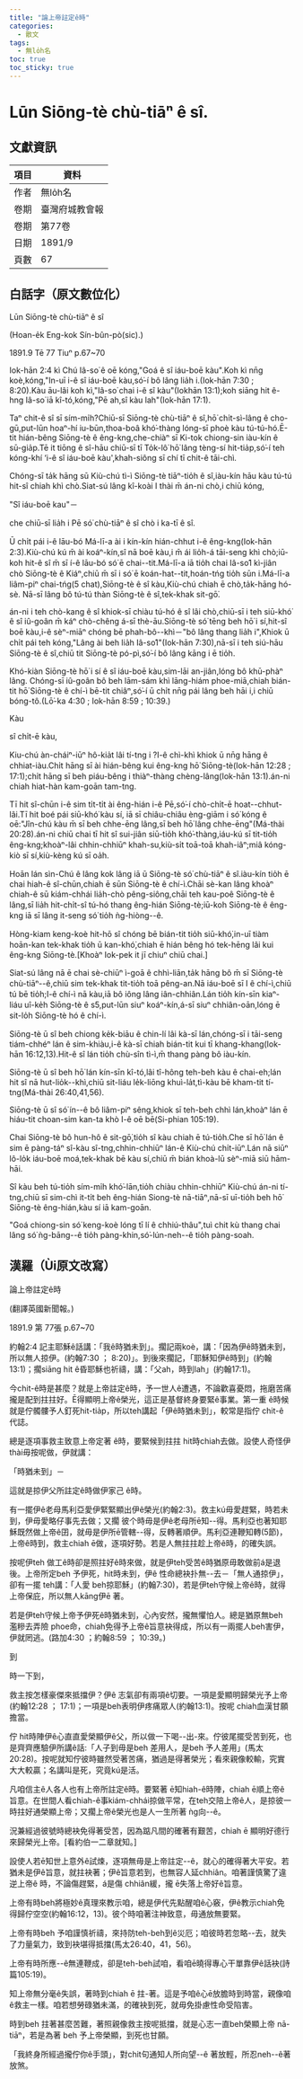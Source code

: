 ```yaml
---
title: "論上帝註定ê時"
categories:
  - 散文
tags:
  - 無lo̍h名
toc: true
toc_sticky: true
---
```


# Lūn Siōng-tè chù-tiāⁿ ê sî.

## 文獻資訊

| 項目 | 資料 |
|---|---|
| 作者 | 無lo̍h名 |
| 卷期 | 臺灣府城教會報 |
| 卷期 | 第77卷 |
| 日期 | 1891/9 |
| 頁數 | 67 |

## 白話字（原文數位化）

Lūn Siōng-tè chù-tiāⁿ ê sî

(Hoan-e̍k Eng-kok Sín-bûn-pò(sic).)

1891.9 Tē 77 Tiuⁿ p.67~70

Iok-hān 2:4 kì Chú Iâ-so͘ ê oē kóng,"Goá ê sî iáu-boē kàu".Koh kì nn̄g koè,kóng,"In-uī i-ê sî iáu-boē kàu,só͘-í bô lâng lia̍h i.(Iok-hān 7:30 ; 8:20).Kàu āu-lâi koh kì,"Iâ-so͘ chai i-ê sî kàu"(Iokhān 13:1);koh siāng hit ê-hng Iâ-so͘ iā kî-tó,kóng,"Pē ah,sî kàu lah"(Iok-hān 17:1).

Taⁿ chit-ê sî sī sím-mi̍h?Chiū-sī Siōng-tè chù-tiāⁿ ê sî,hō͘ chi̍t-sì-lâng ê cho-gū,put-lūn hoaⁿ-hí iu-būn,thoa-boâ khó͘-thàng lóng-sī phoè kàu tú-tú-hó.Ē-tit hián-bêng Siōng-tè ê êng-kng,che-chiàⁿ sī Ki-tok chiong-sin iàu-kín ê sū-gia̍p.Tē it tiōng ê sî-hāu chiū-sī tī To̍k-lô͘ hō͘ lâng tèng-sí hit-tia̍p,só͘-í teh kóng-khí ‘i-ê sî iáu-boē kàu',khah-siông sī chí tī chit-ê tāi-chì.

Chóng-sī ta̍k hāng sū Kiù-chú tì-ì Siōng-tè tiāⁿ-tio̍h ê sî,iàu-kín hāu kàu tú-tú hit-sî chiah khì chò.Siat-sú lâng kî-koài I thài m̄ án-ni chò,i chiū kóng,

"Sî iáu-boē kau"－

che chiū-sī lia̍h i Pē só͘ chù-tiāⁿ ê sî chò i ka-tī ê sî.

Ū chi̍t pái i-ê lāu-bó Má-lī-a ài i kín-kín hián-chhut i-ê êng-kng(Iok-hān 2:3).Kiù-chú kú m̄ ài koáⁿ-kín,sî nā boē kàu,i m̄ ái lio̍h-á tāi-seng khì chò;iū-koh hit-ê sî m̄ sī í-ê lāu-bó só͘ ē chai--tit.Má-lī-a iā tio̍h chai Iâ-so͘1 kì-jiân chò Siōng-tè ê Kiáⁿ,chiū m̄ sī i só͘ ē koán-hat--tit,hoán-tńg tio̍h sūn i.Má-lī-a liâm-piⁿ chai-tńg(5 chat),Siōng-tè ê sî kàu,Kiù-chú chiah ē chò,ta̍k-hāng hó-sè. Nā-sī lâng bô tú-tú thàn Siōng-tè ê sî,tek-khak sit-gō͘.

án-ni i teh chò-kang ê sî khiok-sī chiàu tú-hó ê sî lâi chò,chiū-sī i teh siū-khó͘ ê sî iû-goân m̄ káⁿ chò-chêng á-sī thè-āu.Siōng-tè só͘ tēng beh hō͘ i sí,hit-sî boē kàu,i-ê sèⁿ-miāⁿ chóng bē phah-bô--khì－"bô lâng thang lia̍h i",Khiok ū chi̍t pái teh kóng,"Lâng ài beh lia̍h Iâ-so͘1"(Iok-hān 7:30),nā-sī i teh siú-hāu Siōng-tè ê sî,chiū tit Siōng-tè pó-pì,só͘-í bô lâng kāng i ē tio̍h.

Khó-kiàn Siōng-tè hō͘ i sí ê sî iáu-boē kàu,sim-lāi an-jiân,lóng bô khū-phàⁿ lâng. Chóng-sī iû-goân bô beh lām-sám khì lāng-hiám phoe-miā,chiah bián-tit hō͘ Siōng-tè ê chí-ì bē-tit chiâⁿ,só͘-í ū chi̍t nn̄g pái lâng beh hāi i,i chiū bóng-tô.(Lō͘-ka 4:30 ; Iok-hān 8:59 ; 10:39.)

Kàu

sî chi̍t-ē kàu,

Kiu-chú àn-cháiⁿ-iūⁿ hô-kia̍t lâi tí-tng i ?I-ê chì-khì khiok ū nn̄g hāng ê chhiat-iàu.Chi̍t hāng sī ài hián-bêng kui êng-kng hō͘ Siōng-tè(Iok-hān 12:28 ; 17:1);chi̍t hāng sī beh piáu-bêng i thiàⁿ-thàng chèng-lâng(Iok-hān 13:1).án-ni chiah hiat-hàn kam-goān tam-tng.

Tī hit sî-chūn i-ê sim ti̍t-ti̍t ài êng-hián i-ê Pē,só͘-í chò-chi̍t-ē hoat--chhut-lâi.Tī hit boé pái siū-khó͘ kàu sí, iā sī chiâu-chiâu èng-giām i só͘ kóng ê oē:"Jîn-chú kàu m̄ sī beh chhe-ēng lâng,sī beh hō͘ lâng chhe-ēng"(Má-thài 20:28).án-ni chiū chai tī hit sî sui-jiân siū-tio̍h khó͘-thàng,iáu-kú sī tit-tio̍h êng-kng;khoàⁿ-lâi chhin-chhiūⁿ khah-su,kiù-si̍t toā-toā khah-iâⁿ;miâ kóng-kiò sī sí,kiù-kèng kú sī oa̍h.

Hoān lán sìn-Chú ê lâng kok lâng iā ū Siōng-tè só͘ chù-tiāⁿ ê sî.iàu-kín tio̍h ē chai hiah-ê sî-chūn,chiah ē sūn Siōng-tè ê chí-ì.Chāi sè-kan lâng khoàⁿ chiah-ê sū kiám-chhái lia̍h-chò pêng-siông,chāi teh kau-poê Siōng-tè ê lâng,sī lia̍h hit-chi̍t-sî tú-hó thang êng-hián Siōng-tè;iū-koh Siōng-tè ê êng-kng iā sī lâng it-seng só͘ tio̍h ǹg-hiòng--ê.

Hòng-kiam keng-koè hit-hō sî chóng bē bián-tit tio̍h siū-khó͘,in-uī tiàm hoān-kan tek-khak tio̍h ū kan-khó͘,chiah ē hián bêng hó tek-hēng lâi kui êng-kng Siōng-tè.[Khoàⁿ Iok-pek it jī chiuⁿ chiū chai.]

Siat-sú lâng nā ē chai sè-chiūⁿ ì-goā ê chhì-liān,ta̍k hāng bô m̄ sī Siōng-tè chù-tiāⁿ--ê,chiū sim tek-khak tit-tio̍h toā pêng-an.Nā iáu-boē sī I ê chí-ì,chiū tú bē tio̍h;I-ê chí-ì nā kàu,iā bô iông lâng iân-chhiân.Lán tio̍h kín-sīn kiaⁿ-liáu uî-ke̍h Siōng-tè ê s5,put-lūn siuⁿ koáⁿ-kín,á-sī siuⁿ chhiân-oān,lóng ē sit-lo̍h Siōng-tè hó ê chí-ì.

Siōng-tè ū sî beh chiong ke̍k-biāu ê chin-lí lâi kà-sī lán,chóng-sī i tāi-seng tiám-chhéⁿ lán ê sim-khiàu,i-ê kà-sī chiah bián-tit kui tī khang-khang(Iok-hān 16:12,13).Hit-ê sî lán tio̍h chù-sîn tì-ì,m̄ thang pàng bô iàu-kín.

Siōng-tè ū sî beh hō͘ lán kín-sīn kî-tó,lâi tî-hông teh-beh kàu ê chai-eh;lán hit sî nā hut-lio̍k--khì,chiū sit-liáu le̍k-liōng khuì-la̍t,tì-kàu bē kham-tit tí-tng(Má-thài 26:40,41,56).

Siōng-tè ū sî só͘ ín--ê bô liâm-piⁿ sêng,khiok sī teh-beh chhì lán,khoàⁿ lán ē hiáu-tit choan-sim kan-ta khò I-ê oē bē(Si-phian 105:19).

Chai Siōng-tè bô hun-hô ê sit-gō͘,tio̍h sî kàu chiah ē tú-tio̍h.Che sī hō͘ lán ê sim ē pàng-táⁿ sî-kàu sî-tng,chhin-chhiūⁿ lán-ê Kiù-chú chi̍t-iūⁿ.Lán nā siūⁿ lô-lo̍k iáu-boē moá,tek-khak bē kàu sí,chiū m̄ bián khoà-lū sèⁿ-miā siū hām-hāi.

Sî kàu beh tú-tio̍h sím-mi̍h khó͘-lān,tio̍h chiàu chhin-chhiūⁿ Kiù-chú án-ni tí-tng,chiū sī sim-chì it-ti̍t beh êng-hián Siong-tè nā-tiāⁿ,nā-sī uī-tio̍h beh hō͘ Siōng-tè êng-hián,kàu sí iā kam-goān.

"Goá chiong-sin só͘ keng-koè lóng tī lí ê chhiú-thâu",tuì chit kù thang chai lâng só͘ ǹg-bāng--ê tio̍h pàng-khin,só͘-lún-neh--ê tio̍h pàng-soah.

## 漢羅（Ùi原文改寫）

論上帝註定ê時

(翻譯英國新聞報。)

1891.9 第 77張 p.67~70

約翰2:4 記主耶穌ê話講：「我ê時猶未到」。擱記兩koè，講：「因為伊ê時猶未到，所以無人掠伊。(約翰7:30 ； 8:20)」。到後來擱記，「耶穌知伊ê時到」(約翰 13:1)；擱siāng hit ê昏耶穌也祈禱，講：「父ah，時到lah」(約翰17:1)。

今chit-ê時是甚麼？就是上帝註定ê時，予一世人ê遭遇，不論歡喜憂悶，拖磨苦痛攏是配到拄拄好。Ē得顯明上帝ê榮光，這正是基督終身要緊ê事業。第一重 ê時候就是佇髑髏予人釘死hit-tia̍p，所以teh講起「伊ê時猶未到」，較常是指佇 chit-ê 代誌。

總是逐項事救主致意上帝定著 ê時，要緊候到拄拄 hit時chiah去做。設使人奇怪伊thài毋按呢做，伊就講：

「時猶未到」－

這就是掠伊父所註定ê時做伊家己 ê時。

有一擺伊ê老母馬利亞愛伊緊緊顯出伊ê榮光(約翰2:3)。救主kú毋愛趕緊，時若未到，伊毋愛略仔事先去做；又擱 彼个時毋是伊ê老母所ē知--得。馬利亞也著知耶穌既然做上帝ê囝，就毋是伊所ē管轄--得，反轉著順伊。馬利亞連鞭知轉(5節)，上帝ê時到，救主chiah ē做，逐項好勢。若是人無拄拄趁上帝ê時，的確失誤。

按呢伊teh 做工ê時卻是照拄好ê時來做，就是伊teh受苦ê時猶原毋敢做前á是退後。上帝所定beh 予伊死，hit時未到，伊ê 性命總袂扑無--去－「無人通掠伊」，卻有一擺 teh講：「人愛 beh掠耶穌」(約翰7:30)，若是伊teh守候上帝ê時，就得上帝保庇，所以無人kāng伊ē 著。

若是伊teh守候上帝予伊死ê時猶未到，心內安然，攏無懼怕人。總是猶原無beh 濫糝去弄險 phoe命，chiah免得予上帝ê旨意袂得成，所以有一兩擺人beh害伊，伊就罔逃。(路加4:30 ；約翰8:59 ； 10:39。)

到

時一下到，

救主按怎樣豪傑來抵擋伊？伊ê 志氣卻有兩項ê切要。一項是愛顯明歸榮光予上帝(約翰12:28 ； 17:1)；一項是beh表明伊疼痛眾人(約翰13:1)。按呢 chiah血漢甘願擔當。

佇 hit時陣伊ê心直直愛榮顯伊ê父，所以做一下喝--出-來。佇彼尾擺受苦到死，也是齊齊應驗伊所講ê話:「人子到毋是beh 差用人，是beh 予人差用」(馬太20:28)。按呢就知佇彼時雖然受著苦痛，猶過是得著榮光；看來親像較輸，究實大大較贏；名講叫是死，究竟kú是活。

凡咱信主ê人各人也有上帝所註定ê時。要緊著 ē知hiah-ê時陣，chiah ē順上帝ê旨意。在世間人看chiah-ê事kiám-chhái掠做平常，在teh交陪上帝ê人，是掠彼一時拄好通榮顯上帝；又擱上帝ê榮光也是人一生所著 ǹg向--ê。

況兼經過彼號時總袂免得著受苦，因為踮凡間的確著有艱苦，chiah ē 顯明好德行來歸榮光上帝。[看約伯一二章就知。]

設使人若ē知世上意外ê試煉，逐項無毋是上帝註定--ê，就心的確得著大平安。若猶未是伊ê旨意，就拄袂著；伊ê旨意若到，也無容人延chhiân。咱著謹慎驚了違逆上帝ê 時，不論傷趕緊，á是傷 chhiân緩，攏 ē失落上帝好ê旨意。

上帝有時beh將極妙ê真理來教示咱，總是伊代先點醒咱ê心竅，伊ê教示chiah免得歸佇空空(約翰16:12，13)。彼个時咱著注神致意，毋通放無要緊。

上帝有時beh 予咱謹慎祈禱，來持防teh-beh到ê災厄；咱彼時若忽略--去，就失了力量氣力，致到袂堪得抵擋(馬太26:40，41，56)。

上帝有時所應--ê無連鞭成，卻是teh-beh試咱，看咱ē曉得專心干單靠伊ê話袂(詩篇105:19)。

知上帝無分毫ê失誤，著時到chiah ē 拄-著。這是予咱ê心ē放膽時到時當，親像咱ê救主一樣。咱若想勞碌猶未滿，的確袂到死，就毋免掛慮性命受陷害。

時到beh 拄著甚麼苦難，著照親像救主按呢抵擋，就是心志一直beh榮顯上帝 nā-tiāⁿ，若是為著 beh 予上帝榮顯，到死也甘願。

「我終身所經過攏佇你ê手頭」，對chit句通知人所向望--ê 著放輕，所忍neh--ê著放煞。

